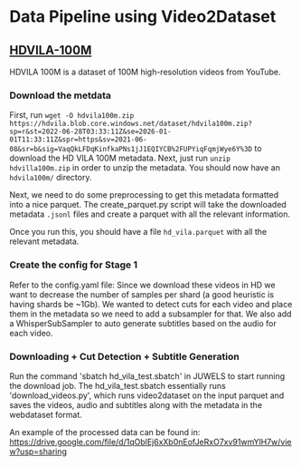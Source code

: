 # Data Pipeline using Video2Dataset
## [HDVILA-100M](https://github.com/microsoft/XPretrain/tree/main/hd-vila-100m)
HDVILA 100M is a dataset of 100M high-resolution videos from YouTube.

### Download the metdata
First, run `wget -O hdvila100m.zip https://hdvila.blob.core.windows.net/dataset/hdvila100m.zip?sp=r&st=2022-06-28T03:33:11Z&se=2026-01-01T11:33:11Z&spr=https&sv=2021-06-08&sr=b&sig=VaqQkLFDqKinfkaPNs1jJ1EQIYCB%2FUPYiqFqmjWye6Y%3D` to download the HD VILA 100M metadata. Next, just run `unzip hdvilla100m.zip` in order to unzip the metadata. You should now have an `hdvila100m/` directory.

Next, we need to do some preprocessing to get this metadata formatted into a nice parquet. The create_parquet.py script will take the downloaded metadata `.jsonl` files and create a parquet with all the relevant information.

Once you run this, you should have a file `hd_vila.parquet` with all the relevant metadata.

### Create the config for Stage 1

Refer to the config.yaml file:
Since we download these videos in HD we want to decrease the number of samples per shard (a good heuristic is having shards be ~1Gb). We wanted to detect cuts for each video and place them in the metadata so we need to add a subsampler for that. We also add a WhisperSubSampler to auto generate subtitles based on the audio for each video.

### Downloading + Cut Detection + Subtitle Generation

Run the command 'sbatch hd_vila_test.sbatch' in JUWELS to start running the download job. The hd_vila_test.sbatch essentially runs 'download_videos.py', which runs video2dataset on the input parquet and saves the videos, audio and subtitles along with the metadata in the webdataset format.

An example of the processed data can be found in:
https://drive.google.com/file/d/1qOblEj6xXb0nEofJeRxO7xv91wmYlH7w/view?usp=sharing